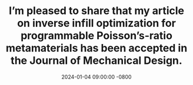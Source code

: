 ---
title: >-  
  I’m pleased to share that my article on inverse infill optimization for programmable Poisson’s-ratio metamaterials has been accepted in the Journal of Mechanical Design.
date: 2024-01-04 09:00:00 -0800  
---
